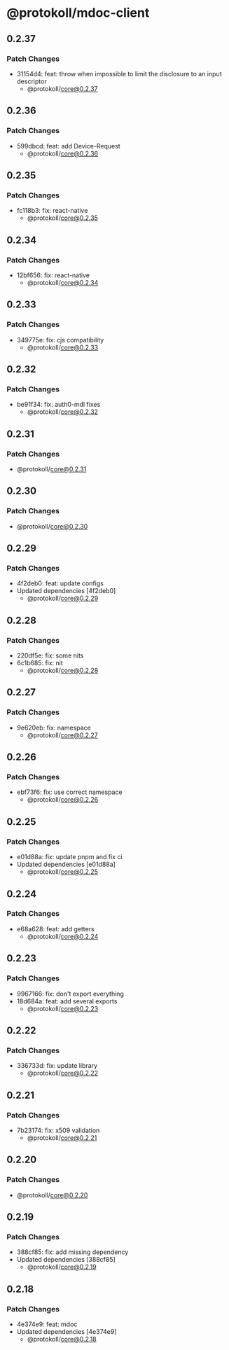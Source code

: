 # @protokoll/mdoc-client

## 0.2.37

### Patch Changes

- 31154d4: feat: throw when impossible to limit the disclosure to an input descriptor
  - @protokoll/core@0.2.37

## 0.2.36

### Patch Changes

- 599dbcd: feat: add Device-Request
  - @protokoll/core@0.2.36

## 0.2.35

### Patch Changes

- fc118b3: fix: react-native
  - @protokoll/core@0.2.35

## 0.2.34

### Patch Changes

- 12bf656: fix: react-native
  - @protokoll/core@0.2.34

## 0.2.33

### Patch Changes

- 349775e: fix: cjs compatibility
  - @protokoll/core@0.2.33

## 0.2.32

### Patch Changes

- be91f34: fix: auth0-mdl fixes
  - @protokoll/core@0.2.32

## 0.2.31

### Patch Changes

- @protokoll/core@0.2.31

## 0.2.30

### Patch Changes

- @protokoll/core@0.2.30

## 0.2.29

### Patch Changes

- 4f2deb0: feat: update configs
- Updated dependencies [4f2deb0]
  - @protokoll/core@0.2.29

## 0.2.28

### Patch Changes

- 220df5e: fix: some nits
- 6c1b685: fix: nit
  - @protokoll/core@0.2.28

## 0.2.27

### Patch Changes

- 9e620eb: fix: namespace
  - @protokoll/core@0.2.27

## 0.2.26

### Patch Changes

- ebf73f6: fix: use correct namespace
  - @protokoll/core@0.2.26

## 0.2.25

### Patch Changes

- e01d88a: fix: update pnpm and fix ci
- Updated dependencies [e01d88a]
  - @protokoll/core@0.2.25

## 0.2.24

### Patch Changes

- e68a628: feat: add getters
  - @protokoll/core@0.2.24

## 0.2.23

### Patch Changes

- 9967166: fix: don't export everything
- 18d684a: feat: add several exports
  - @protokoll/core@0.2.23

## 0.2.22

### Patch Changes

- 336733d: fix: update library
  - @protokoll/core@0.2.22

## 0.2.21

### Patch Changes

- 7b23174: fix: x509 validation
  - @protokoll/core@0.2.21

## 0.2.20

### Patch Changes

- @protokoll/core@0.2.20

## 0.2.19

### Patch Changes

- 388cf85: fix: add missing dependency
- Updated dependencies [388cf85]
  - @protokoll/core@0.2.19

## 0.2.18

### Patch Changes

- 4e374e9: feat: mdoc
- Updated dependencies [4e374e9]
  - @protokoll/core@0.2.18
